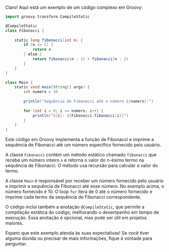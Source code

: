 Claro! Aqui está um exemplo de um código complexo em Groovy:

```groovy
import groovy.transform.CompileStatic

@CompileStatic
class Fibonacci {
    
    static long fibonacci(int n) {
        if (n <= 1) {
            return n
        } else {
            return fibonacci(n - 1) + fibonacci(n - 2)
        }
    }
}

class Main {
    static void main(String[] args) {
        int numero = 10
        
        println("Sequência de Fibonacci até o número ${numero}:")
        
        for (int i = 0; i <= numero; i++) {
            println("${i}: ${Fibonacci.fibonacci(i)}")
        }
    }
}
```

Este código em Groovy implementa a função de Fibonacci e imprime a sequência de Fibonacci até um número específico fornecido pelo usuário.

A classe `Fibonacci` contém um método estático chamado `fibonacci` que recebe um número inteiro `n` e retorna o valor do n-ésimo termo na sequência de Fibonacci. O método usa recursão para calcular o valor do termo.

A classe `Main` é responsável por receber um número fornecido pelo usuário e imprimir a sequência de Fibonacci até esse número. No exemplo acima, o número fornecido é 10. O loop `for` itera de 0 até o número fornecido e imprime cada termo da sequência de Fibonacci correspondente.

O código inclui também a anotação `@CompileStatic`, que permite a compilação estática do código, melhorando o desempenho em tempo de execução. Essa anotação é opcional, mas pode ser útil em projetos maiores.

Espero que este exemplo atenda às suas expectativas! Se você tiver alguma dúvida ou precisar de mais informações, fique à vontade para perguntar.